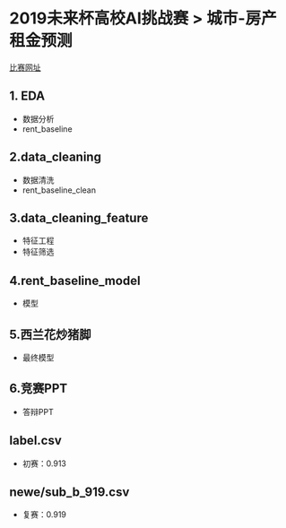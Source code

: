 # 2019未来杯高校AI挑战赛 > 城市-房产租金预测
[比赛网址](https://ai.futurelab.tv/contest_detail/3)

## 1. EDA

- 数据分析
- rent_baseline

## 2.data_cleaning

- 数据清洗
- rent_baseline_clean

## 3.data_cleaning_feature

- 特征工程
- 特征筛选
## 4.rent_baseline_model

- 模型

## 5.西兰花炒猪脚

- 最终模型

## 6.竞赛PPT

- 答辩PPT

## label.csv
- 初赛：0.913

## newe/sub_b_919.csv
- 复赛：0.919
